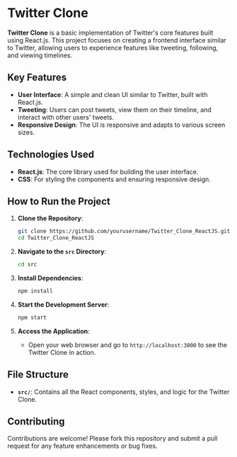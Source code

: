# Twitter Clone 

**Twitter Clone** is a basic implementation of Twitter's core features built using React.js. This project focuses on creating a frontend interface similar to Twitter, allowing users to experience features like tweeting, following, and viewing timelines.

## Key Features

- **User Interface**: A simple and clean UI similar to Twitter, built with React.js.
- **Tweeting**: Users can post tweets, view them on their timeline, and interact with other users' tweets.
- **Responsive Design**: The UI is responsive and adapts to various screen sizes.

## Technologies Used

- **React.js**: The core library used for building the user interface.
- **CSS**: For styling the components and ensuring responsive design.

## How to Run the Project

1. **Clone the Repository**:
    ```bash
    git clone https://github.com/yourusername/Twitter_Clone_ReactJS.git
    cd Twitter_Clone_ReactJS
    ```

2. **Navigate to the `src` Directory**:
    ```bash
    cd src
    ```

3. **Install Dependencies**:
    ```bash
    npm install
    ```

4. **Start the Development Server**:
    ```bash
    npm start
    ```

5. **Access the Application**:
   - Open your web browser and go to `http://localhost:3000` to see the Twitter Clone in action.

## File Structure

- **`src/`**: Contains all the React components, styles, and logic for the Twitter Clone.

## Contributing

Contributions are welcome! Please fork this repository and submit a pull request for any feature enhancements or bug fixes.
